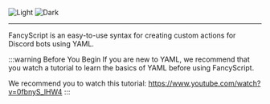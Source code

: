 <!-- markdownlint-disable -->

![Light](/banners/Light.png#light)
![Dark](/banners/Dark.png#dark)

<!-- markdownlint-restore -->

---

FancyScript is an easy-to-use syntax for creating custom actions for Discord bots using YAML.

:::warning Before You Begin
If you are new to YAML, we recommend that you watch a tutorial to learn the basics of YAML before using FancyScript.

We recommend you to watch this tutorial: <https://www.youtube.com/watch?v=0fbnyS_lHW4>
:::
